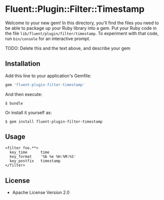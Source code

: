 # Fluent::Plugin::Filter::Timestamp

Welcome to your new gem! In this directory, you'll find the files you need to be able to package up your Ruby library into a gem. Put your Ruby code in the file `lib/fluent/plugin/filter/timestamp`. To experiment with that code, run `bin/console` for an interactive prompt.

TODO: Delete this and the text above, and describe your gem

## Installation

Add this line to your application's Gemfile:

```ruby
gem 'fluent-plugin-filter-timestamp'
```

And then execute:

    $ bundle

Or install it yourself as:

    $ gem install fluent-plugin-filter-timestamp

## Usage

```
<filter foo.**>
  key_time      time
  key_format    '%b %e %H:%M:%S'
  key_postfix   timestamp
</filter>
```

## License
* Apache License Version 2.0
